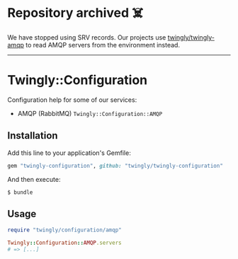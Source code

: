 # Repository archived ☠️

We have stopped using SRV records. Our projects use [twingly/twingly-amqp](https://github.com/twingly/twingly-amqp) to read AMQP servers from the environment instead.

---

# Twingly::Configuration

Configuration help for some of our services:

* AMQP (RabbitMQ) `Twingly::Configuration::AMQP`

## Installation

Add this line to your application's Gemfile:

```ruby
gem "twingly-configuration", github: "twingly/twingly-configuration"
```

And then execute:

    $ bundle

## Usage

```Ruby
require "twingly/configuration/amqp"

Twingly::Configuration::AMQP.servers
# => [...]
```
